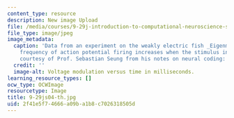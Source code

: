 ```yaml
---
content_type: resource
description: New image Upload
file: /media/courses/9-29j-introduction-to-computational-neuroscience-spring-2004/2f41e5f74666a09ba1b8c7026318505d_9-29js04-th.jpg
file_type: image/jpeg
image_metadata:
  caption: 'Data from an experiment on the weakly electric fish _Eigenmannia_. The
    frequency of action potential firing increases when the stimulus increases. (Image
    courtesy of Prof. Sebastian Seung from his notes on neural coding: Linear models.)'
  credit: ''
  image-alt: Voltage modulation versus time in milliseconds.
learning_resource_types: []
ocw_type: OCWImage
resourcetype: Image
title: 9-29js04-th.jpg
uid: 2f41e5f7-4666-a09b-a1b8-c7026318505d
---
```

